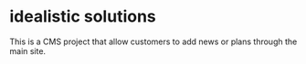 # idealistic solutions
This is a CMS project that allow customers to add news or plans through the main site.